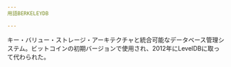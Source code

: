 ```yaml
---
用語BERKELEYDB

---
```

キー・バリュー・ストレージ・アーキテクチャと統合可能なデータベース管理システム。ビットコインの初期バージョンで使用され、2012年にLevelDBに取って代わられた。